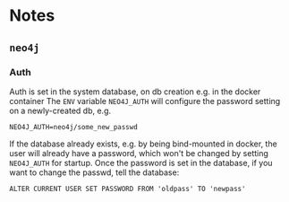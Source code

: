 # Notes
## `neo4j`
### Auth
Auth is set in the system database, on db creation e.g. in the docker container
The `ENV` variable `NEO4J_AUTH` will configure the password setting on a newly-created db, e.g.

    NEO4J_AUTH=neo4j/some_new_passwd
    
If the database already exists, e.g. by being bind-mounted in docker, the user will already have
a password, which won't be changed by setting `NEO4J_AUTH` for startup. Once the password is set in the database,
if you want to change the passwd, tell the database:

    ALTER CURRENT USER SET PASSWORD FROM 'oldpass' TO 'newpass'
    
